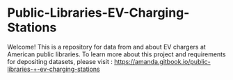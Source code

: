# Public-Libraries-EV-Charging-Stations
Welcome! This is a repository for data from and about EV chargers at American public libraries. To learn more about this project and requirements for depositing datasets, please visit : https://amanda.gitbook.io/public-libraries-+-ev-charging-stations
